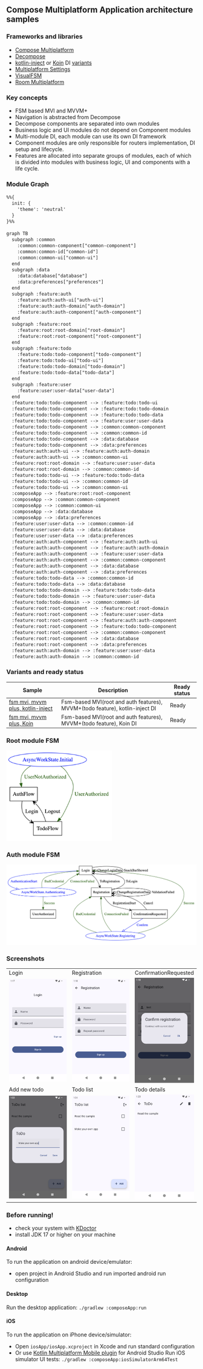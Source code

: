 ## Compose Multiplatform Application architecture samples

### Frameworks and libraries

- [Compose Multiplatform](https://github.com/JetBrains/compose-multiplatform)
- [Decompose](https://github.com/arkivanov/Decompose)
- [kotlin-inject](https://github.com/evant/kotlin-inject)
  or [Koin](https://github.com/InsertKoinIO/koin) DI [variants](#variants-and-ready-status)
- [Multiplatform Settings](https://github.com/russhwolf/multiplatform-settings)
- [VisualFSM](https://github.com/Kontur-Mobile/VisualFSM)
- [Room Multiplatform](https://developer.android.com/kotlin/multiplatform/room)

### Key concepts

- FSM based MVI and MVVM+
- Navigation is abstracted from Decompose
- Decompose components are separated into own modules
- Business logic and UI modules do not depend on Component modules
- Multi-module DI, each module can use its own DI framework
- Component modules are only responsible for routers implementation, DI setup and lifecycle.
- Features are allocated into separate groups of modules,
  each of which is divided into modules with business logic, UI and components with a life cycle.

### Module Graph

```mermaid
%%{
  init: {
    'theme': 'neutral'
  }
}%%

graph TB
  subgraph :common
    :common:common-component["common-component"]
    :common:common-id["common-id"]
    :common:common-ui["common-ui"]
  end
  subgraph :data
    :data:database["database"]
    :data:preferences["preferences"]
  end
  subgraph :feature:auth
    :feature:auth:auth-ui["auth-ui"]
    :feature:auth:auth-domain["auth-domain"]
    :feature:auth:auth-component["auth-component"]
  end
  subgraph :feature:root
    :feature:root:root-domain["root-domain"]
    :feature:root:root-component["root-component"]
  end
  subgraph :feature:todo
    :feature:todo:todo-component["todo-component"]
    :feature:todo:todo-ui["todo-ui"]
    :feature:todo:todo-domain["todo-domain"]
    :feature:todo:todo-data["todo-data"]
  end
  subgraph :feature:user
    :feature:user:user-data["user-data"]
  end
  :feature:todo:todo-component --> :feature:todo:todo-ui
  :feature:todo:todo-component --> :feature:todo:todo-domain
  :feature:todo:todo-component --> :feature:todo:todo-data
  :feature:todo:todo-component --> :feature:user:user-data
  :feature:todo:todo-component --> :common:common-component
  :feature:todo:todo-component --> :common:common-id
  :feature:todo:todo-component --> :data:database
  :feature:todo:todo-component --> :data:preferences
  :feature:auth:auth-ui --> :feature:auth:auth-domain
  :feature:auth:auth-ui --> :common:common-ui
  :feature:root:root-domain --> :feature:user:user-data
  :feature:root:root-domain --> :common:common-id
  :feature:todo:todo-ui --> :feature:todo:todo-data
  :feature:todo:todo-ui --> :common:common-id
  :feature:todo:todo-ui --> :common:common-ui
  :composeApp --> :feature:root:root-component
  :composeApp --> :common:common-component
  :composeApp --> :common:common-ui
  :composeApp --> :data:database
  :composeApp --> :data:preferences
  :feature:user:user-data --> :common:common-id
  :feature:user:user-data --> :data:database
  :feature:user:user-data --> :data:preferences
  :feature:auth:auth-component --> :feature:auth:auth-ui
  :feature:auth:auth-component --> :feature:auth:auth-domain
  :feature:auth:auth-component --> :feature:user:user-data
  :feature:auth:auth-component --> :common:common-component
  :feature:auth:auth-component --> :data:database
  :feature:auth:auth-component --> :data:preferences
  :feature:todo:todo-data --> :common:common-id
  :feature:todo:todo-data --> :data:database
  :feature:todo:todo-domain --> :feature:todo:todo-data
  :feature:todo:todo-domain --> :feature:user:user-data
  :feature:todo:todo-domain --> :common:common-id
  :feature:root:root-component --> :feature:root:root-domain
  :feature:root:root-component --> :feature:user:user-data
  :feature:root:root-component --> :feature:auth:auth-component
  :feature:root:root-component --> :feature:todo:todo-component
  :feature:root:root-component --> :common:common-component
  :feature:root:root-component --> :data:database
  :feature:root:root-component --> :data:preferences
  :feature:auth:auth-domain --> :feature:user:user-data
  :feature:auth:auth-domain --> :common:common-id
```
### Variants and ready status

| Sample                                                                                                 | Description                                                                  | Ready status |
|--------------------------------------------------------------------------------------------------------|------------------------------------------------------------------------------|--------------|
| [fsm mvi, mvvm plus, kotlin-inject](https://github.com/VasilyRylov/architecture-samples/tree/main)     | Fsm-based MVI(root and auth features), MVVM+(todo feature), kotlin-inject DI | Ready        |
| [fsm mvi, mvvm plus, Koin](https://github.com/VasilyRylov/architecture-samples/tree/mvi-and-mvvm-koin) | Fsm-based MVI(root and auth features), MVVM+(todo feature), Koin DI          | Ready        |

### Root module FSM

<img src="doc/img/rootfsm.png" alt="graph" width="280"/>

### Auth module FSM

<img src="doc/img/authfsm.png" alt="graph"/>

### Screenshots

<table width="100%">
  <tr>
  <td width="33%">Login</td>
  <td width="33%">Registration</td>
  <td width="33%">ConfirmationRequested</td>
  </tr>
  <tr>
  <td width="33%"><img src="./doc/img/screen/auth1.png"/></td>
  <td width="33%"><img src="./doc/img/screen/auth2.png"/></td>
  <td width="33%"><img src="./doc/img/screen/auth3.png"/></td>
  </tr>
  <tr>
  <td width="33%">Add new todo</td>
  <td width="33%">Todo list</td>
  <td width="33%">Todo details</td>
  </tr>
  <tr>
  <td width="33%"><img src="./doc/img/screen/todo1.png"/></td>
  <td width="33%"><img src="./doc/img/screen/todo3.png"/></td>
  <td width="33%"><img src="./doc/img/screen/todo2.png"/></td>
  </tr>
</table>

### Before running!

- check your system with [KDoctor](https://github.com/Kotlin/kdoctor)
- install JDK 17 or higher on your machine

#### Android

To run the application on android device/emulator:

- open project in Android Studio and run imported android run configuration

#### Desktop

Run the desktop application: `./gradlew :composeApp:run`

#### iOS

To run the application on iPhone device/simulator:

- Open `iosApp/iosApp.xcproject` in Xcode and run standard configuration
- Or
  use [Kotlin Multiplatform Mobile plugin](https://plugins.jetbrains.com/plugin/14936-kotlin-multiplatform-mobile)
  for Android Studio
  Run iOS simulator UI tests: `./gradlew :composeApp:iosSimulatorArm64Test`